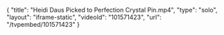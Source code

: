 {
    "title": "Heidi Daus Picked to Perfection Crystal Pin.mp4",
    "type": "solo",
    "layout": "iframe-static",
    "videoId": "101571423",
    "url": "\/tvpembed\/101571423"
}